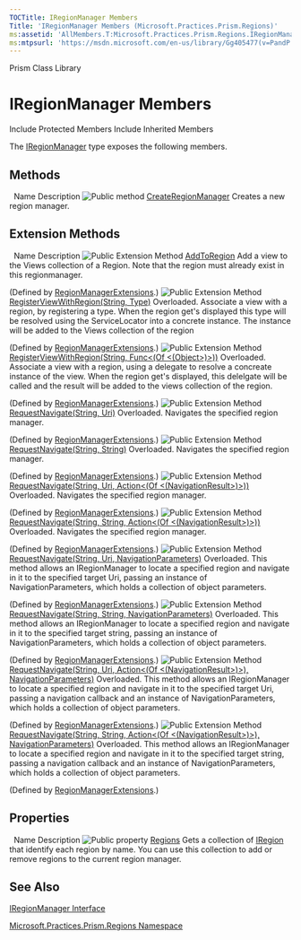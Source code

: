```yaml
---
TOCTitle: IRegionManager Members
Title: 'IRegionManager Members (Microsoft.Practices.Prism.Regions)'
ms:assetid: 'AllMembers.T:Microsoft.Practices.Prism.Regions.IRegionManager'
ms:mtpsurl: 'https://msdn.microsoft.com/en-us/library/Gg405477(v=PandP.50)'
---
```


Prism Class Library

IRegionManager Members
======================

Include Protected Members
Include Inherited Members

The [IRegionManager](https://msdn.microsoft.com/t:microsoft.practices.prism.regions.iregionmanager) type exposes the following members.

Methods
-------

<span id="methodTableToggle"></span>
 
Name
Description
![](https://msdn.microsoft.com/en-us/Gg405477.pubmethod(en-us,PandP.50).gif "Public method")
[CreateRegionManager](https://msdn.microsoft.com/m:microsoft.practices.prism.regions.iregionmanager.createregionmanager)
Creates a new region manager.

Extension Methods
-----------------

<span id="extensionMethodTableToggle"></span>
 
Name
Description
![](https://msdn.microsoft.com/en-us/Gg405477.pubextension(en-us,PandP.50).gif "Public Extension Method")
[AddToRegion](https://msdn.microsoft.com/m:microsoft.practices.prism.regions.regionmanagerextensions.addtoregion(microsoft.practices.prism.regions.iregionmanager%2csystem.string%2csystem.object))
Add a view to the Views collection of a Region. Note that the region must already exist in this regionmanager.

(Defined by [RegionManagerExtensions](https://msdn.microsoft.com/t:microsoft.practices.prism.regions.regionmanagerextensions).)
![](https://msdn.microsoft.com/en-us/Gg405477.pubextension(en-us,PandP.50).gif "Public Extension Method")
[RegisterViewWithRegion(String, Type)](https://msdn.microsoft.com/m:microsoft.practices.prism.regions.regionmanagerextensions.registerviewwithregion(microsoft.practices.prism.regions.iregionmanager%2csystem.string%2csystem.type))
Overloaded.
Associate a view with a region, by registering a type. When the region get's displayed this type will be resolved using the ServiceLocator into a concrete instance. The instance will be added to the Views collection of the region

(Defined by [RegionManagerExtensions](https://msdn.microsoft.com/t:microsoft.practices.prism.regions.regionmanagerextensions).)
![](https://msdn.microsoft.com/en-us/Gg405477.pubextension(en-us,PandP.50).gif "Public Extension Method")
[RegisterViewWithRegion(String, Func&lt;(Of &lt;(Object&gt;)&gt;))](https://msdn.microsoft.com/m:microsoft.practices.prism.regions.regionmanagerextensions.registerviewwithregion(microsoft.practices.prism.regions.iregionmanager%2csystem.string%2csystem.func%7bsystem.object%7d))
Overloaded.
Associate a view with a region, using a delegate to resolve a concreate instance of the view. When the region get's displayed, this delelgate will be called and the result will be added to the views collection of the region.

(Defined by [RegionManagerExtensions](https://msdn.microsoft.com/t:microsoft.practices.prism.regions.regionmanagerextensions).)
![](https://msdn.microsoft.com/en-us/Gg405477.pubextension(en-us,PandP.50).gif "Public Extension Method")
[RequestNavigate(String, Uri)](https://msdn.microsoft.com/m:microsoft.practices.prism.regions.regionmanagerextensions.requestnavigate(microsoft.practices.prism.regions.iregionmanager%2csystem.string%2csystem.uri))
Overloaded.
Navigates the specified region manager.

(Defined by [RegionManagerExtensions](https://msdn.microsoft.com/t:microsoft.practices.prism.regions.regionmanagerextensions).)
![](https://msdn.microsoft.com/en-us/Gg405477.pubextension(en-us,PandP.50).gif "Public Extension Method")
[RequestNavigate(String, String)](https://msdn.microsoft.com/m:microsoft.practices.prism.regions.regionmanagerextensions.requestnavigate(microsoft.practices.prism.regions.iregionmanager%2csystem.string%2csystem.string))
Overloaded.
Navigates the specified region manager.

(Defined by [RegionManagerExtensions](https://msdn.microsoft.com/t:microsoft.practices.prism.regions.regionmanagerextensions).)
![](https://msdn.microsoft.com/en-us/Gg405477.pubextension(en-us,PandP.50).gif "Public Extension Method")
[RequestNavigate(String, Uri, Action&lt;(Of &lt;(NavigationResult&gt;)&gt;))](https://msdn.microsoft.com/m:microsoft.practices.prism.regions.regionmanagerextensions.requestnavigate(microsoft.practices.prism.regions.iregionmanager%2csystem.string%2csystem.uri%2csystem.action%7bmicrosoft.practices.prism.regions.navigationresult%7d))
Overloaded.
Navigates the specified region manager.

(Defined by [RegionManagerExtensions](https://msdn.microsoft.com/t:microsoft.practices.prism.regions.regionmanagerextensions).)
![](https://msdn.microsoft.com/en-us/Gg405477.pubextension(en-us,PandP.50).gif "Public Extension Method")
[RequestNavigate(String, String, Action&lt;(Of &lt;(NavigationResult&gt;)&gt;))](https://msdn.microsoft.com/m:microsoft.practices.prism.regions.regionmanagerextensions.requestnavigate(microsoft.practices.prism.regions.iregionmanager%2csystem.string%2csystem.string%2csystem.action%7bmicrosoft.practices.prism.regions.navigationresult%7d))
Overloaded.
Navigates the specified region manager.

(Defined by [RegionManagerExtensions](https://msdn.microsoft.com/t:microsoft.practices.prism.regions.regionmanagerextensions).)
![](https://msdn.microsoft.com/en-us/Gg405477.pubextension(en-us,PandP.50).gif "Public Extension Method")
[RequestNavigate(String, Uri, NavigationParameters)](https://msdn.microsoft.com/m:microsoft.practices.prism.regions.regionmanagerextensions.requestnavigate(microsoft.practices.prism.regions.iregionmanager%2csystem.string%2csystem.uri%2cmicrosoft.practices.prism.regions.navigationparameters))
Overloaded.
This method allows an IRegionManager to locate a specified region and navigate in it to the specified target Uri, passing an instance of NavigationParameters, which holds a collection of object parameters.

(Defined by [RegionManagerExtensions](https://msdn.microsoft.com/t:microsoft.practices.prism.regions.regionmanagerextensions).)
![](https://msdn.microsoft.com/en-us/Gg405477.pubextension(en-us,PandP.50).gif "Public Extension Method")
[RequestNavigate(String, String, NavigationParameters)](https://msdn.microsoft.com/m:microsoft.practices.prism.regions.regionmanagerextensions.requestnavigate(microsoft.practices.prism.regions.iregionmanager%2csystem.string%2csystem.string%2cmicrosoft.practices.prism.regions.navigationparameters))
Overloaded.
This method allows an IRegionManager to locate a specified region and navigate in it to the specified target string, passing an instance of NavigationParameters, which holds a collection of object parameters.

(Defined by [RegionManagerExtensions](https://msdn.microsoft.com/t:microsoft.practices.prism.regions.regionmanagerextensions).)
![](https://msdn.microsoft.com/en-us/Gg405477.pubextension(en-us,PandP.50).gif "Public Extension Method")
[RequestNavigate(String, Uri, Action&lt;(Of &lt;(NavigationResult&gt;)&gt;), NavigationParameters)](https://msdn.microsoft.com/m:microsoft.practices.prism.regions.regionmanagerextensions.requestnavigate(microsoft.practices.prism.regions.iregionmanager%2csystem.string%2csystem.uri%2csystem.action%7bmicrosoft.practices.prism.regions.navigationresult%7d%2cmicrosoft.practices.prism.regions.navigationparameters))
Overloaded.
This method allows an IRegionManager to locate a specified region and navigate in it to the specified target Uri, passing a navigation callback and an instance of NavigationParameters, which holds a collection of object parameters.

(Defined by [RegionManagerExtensions](https://msdn.microsoft.com/t:microsoft.practices.prism.regions.regionmanagerextensions).)
![](https://msdn.microsoft.com/en-us/Gg405477.pubextension(en-us,PandP.50).gif "Public Extension Method")
[RequestNavigate(String, String, Action&lt;(Of &lt;(NavigationResult&gt;)&gt;), NavigationParameters)](https://msdn.microsoft.com/m:microsoft.practices.prism.regions.regionmanagerextensions.requestnavigate(microsoft.practices.prism.regions.iregionmanager%2csystem.string%2csystem.string%2csystem.action%7bmicrosoft.practices.prism.regions.navigationresult%7d%2cmicrosoft.practices.prism.regions.navigationparameters))
Overloaded.
This method allows an IRegionManager to locate a specified region and navigate in it to the specified target string, passing a navigation callback and an instance of NavigationParameters, which holds a collection of object parameters.

(Defined by [RegionManagerExtensions](https://msdn.microsoft.com/t:microsoft.practices.prism.regions.regionmanagerextensions).)

Properties
----------

<span id="propertyTableToggle"></span>
 
Name
Description
![](https://msdn.microsoft.com/en-us/Gg405477.pubproperty(en-us,PandP.50).gif "Public property")
[Regions](https://msdn.microsoft.com/p:microsoft.practices.prism.regions.iregionmanager.regions)
Gets a collection of [IRegion](https://msdn.microsoft.com/t:microsoft.practices.prism.regions.iregion) that identify each region by name. You can use this collection to add or remove regions to the current region manager.

See Also
--------

<span id="seeAlsoToggle"></span>
[IRegionManager Interface](https://msdn.microsoft.com/t:microsoft.practices.prism.regions.iregionmanager)

[Microsoft.Practices.Prism.Regions Namespace](https://msdn.microsoft.com/n:microsoft.practices.prism.regions)
